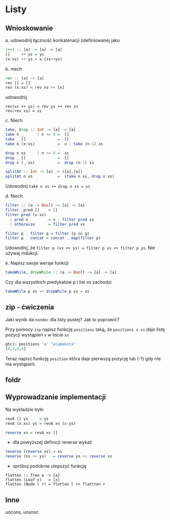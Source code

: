 # Listy

## Wnioskowanie
a. udowodnij łączność konkatenacji zdefiniowanej jako

``` haskell
(++) :: [a] -> [a] -> [a]
[]     ++ ys = ys
(x:xs) ++ ys = x:(xs++ys)
```

b. niech
``` haskell
rev :: [a] -> [a]
rev [] = []
rev (x:xs) = rev xs ++ [x]
```
udowodnij
```
rev(xs ++ ys) = rev ys ++ rev xs
rev(rev xs) = xs
```
c. Niech
``` haskell
take, drop :: Int -> [a] -> [a]
take n _      | n <= 0 =  []
take _ []              =  []
take n (x:xs)          =  x : take (n-1) xs

drop n xs     | n <= 0 =  xs
drop _ []              =  []
drop n (_:xs)          =  drop (n-1) xs

splitAt :: Int -> [a] -> ([a],[a])
splitAt n xs           =  (take n xs, drop n xs)
```
Udowodnij `take n xs ++ drop n xs = xs`

d. Niech

``` haskell
filter :: (a -> Bool) -> [a] -> [a]
filter _pred []    = []
filter pred (x:xs)
  | pred x         = x : filter pred xs
  | otherwise      = filter pred xs
```

``` haskell
filter p . filter q = filter (p && q)
filter p . concat = concat . map(filter p)
```

Udowodnij, że `filter p (xs ++ ys) = filter p xs ++ filter p ys`.
Nie używaj indukcji.

e. Napisz swoje wersje funkcji

```haskell
takeWhile, dropWhile :: (a -> Bool) -> [a] -> [a]
```
Czy dla wszystkich predykatów p i list xs zachodzi

``` haskell
takeWhile p xs ++ dropWhile p xs = xs
```

## zip - ćwiczenia

Jaki wynik da `nondec` dla listy pustej? Jak to poprawić?

Przy pomocy `zip` napisz funkcję `positions` taką, że `positions x xs` daje listę pozycji wystąpień `x` w liście `xs`

``` haskell
ghci> positions 'a' "alamakota"
[0,2,4,8]
```

Teraz napisz funkcję `position` która daje pierwszą pozycję lub (-1) gdy nie ma wystąpień.

## foldr

## Wyprowadzanie implementacji

Na wykładzie było

``` haskell
revA [] ys     = ys
revA (x:xs) ys = revA xs (x:ys)

reverse xs = revA xs []
```

- dla powyższej definicji reverse wykaż

``` haskell
reverse (reverse xs) = xs
reverse (xs ++ ys)   = reverse ys ++ reverse xs
```

- spróbuj podobnie ulepszyć funkcję
```
flatten :: Tree a -> [a]
flatten (Leaf x)   = [x]
flatten (Node l r) = flatten l ++ flattten r
```

## Inne
uncons, unsnoc
